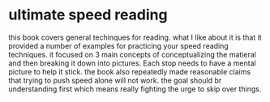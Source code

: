 # ultimate speed reading

this book covers general techinques for reading. what I like about it is that it provided a number of examples for practicing your speed reading techniques. it focused on 3 main concepts of conceptualizing the matieral and then breaking it down into pictures. Each stop needs to have a mental picture to help it stick. the book also repeatedly made reasonable claims that trying to push speed alone will not work. the goal should br understanding first which means really fighting the urge to skip over things.

